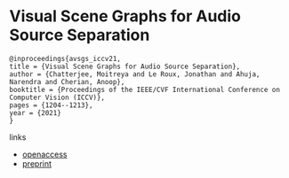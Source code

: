 # Visual Scene Graphs for Audio Source Separation

```
@inproceedings{avsgs_iccv21,
title = {Visual Scene Graphs for Audio Source Separation},
author = {Chatterjee, Moitreya and Le Roux, Jonathan and Ahuja, Narendra and Cherian, Anoop},
booktitle = {Proceedings of the IEEE/CVF International Conference on Computer Vision (ICCV)},
pages = {1204--1213},
year = {2021}
}
```

links
- [openaccess](http://openaccess.thecvf.com//content/ICCV2021/html/Chatterjee_Visual_Scene_Graphs_for_Audio_Source_Separation_ICCV_2021_paper.html)
- [preprint](https://www.merl.com/publications/docs/TR2021-095.pdf)
